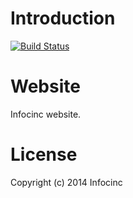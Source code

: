 # Introduction

[![Build Status](https://travis-ci.org/infocinc/homepage.svg?branch=master)](https://travis-ci.org/infocinc/homepage)

# Website

Infocinc website.

# License

Copyright (c) 2014 Infocinc



